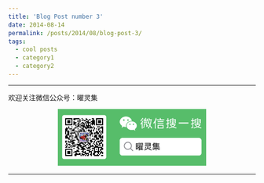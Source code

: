 ```yaml
---
title: 'Blog Post number 3'
date: 2014-08-14
permalink: /posts/2014/08/blog-post-3/
tags:
  - cool posts
  - category1
  - category2
---
```








-----

欢迎关注微信公众号：曜灵集
<center class="half">
<img src="../images/wxgzhsys.png"  width="60%">
</center>

-----
